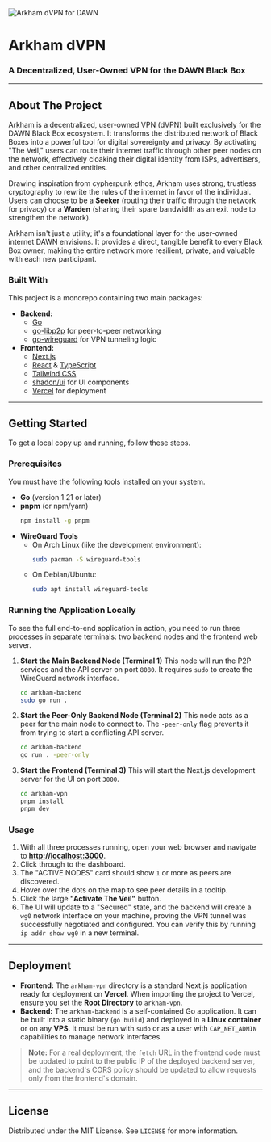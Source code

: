 <img src="decentralized-virtual-private-network.png" alt="Arkham dVPN for DAWN" />

# Arkham dVPN

### A Decentralized, User-Owned VPN for the DAWN Black Box

-----

## About The Project

Arkham is a decentralized, user-owned VPN (dVPN) built exclusively for the DAWN Black Box ecosystem. It transforms the distributed network of Black Boxes into a powerful tool for digital sovereignty and privacy. By activating "The Veil," users can route their internet traffic through other peer nodes on the network, effectively cloaking their digital identity from ISPs, advertisers, and other centralized entities.

Drawing inspiration from cypherpunk ethos, Arkham uses strong, trustless cryptography to rewrite the rules of the internet in favor of the individual. Users can choose to be a **Seeker** (routing their traffic through the network for privacy) or a **Warden** (sharing their spare bandwidth as an exit node to strengthen the network).

Arkham isn't just a utility; it's a foundational layer for the user-owned internet DAWN envisions. It provides a direct, tangible benefit to every Black Box owner, making the entire network more resilient, private, and valuable with each new participant.

### Built With

This project is a monorepo containing two main packages:

  * **Backend:**
      * [Go](https://go.dev/)
      * [go-libp2p](https://github.com/libp2p/go-libp2p) for peer-to-peer networking
      * [go-wireguard](https://git.zx2c4.com/wireguard-go/) for VPN tunneling logic
  * **Frontend:**
      * [Next.js](https://nextjs.org/)
      * [React](https://reactjs.org/) & [TypeScript](https://www.typescriptlang.org/)
      * [Tailwind CSS](https://tailwindcss.com/)
      * [shadcn/ui](https://ui.shadcn.com/) for UI components
      * [Vercel](https://vercel.com/) for deployment

-----

## Getting Started

To get a local copy up and running, follow these steps.

### Prerequisites

You must have the following tools installed on your system.

  * **Go** (version 1.21 or later)
  * **pnpm** (or npm/yarn)
    ```bash
    npm install -g pnpm
    ```
  * **WireGuard Tools**
      * On Arch Linux (like the development environment):
        ```bash
        sudo pacman -S wireguard-tools
        ```
      * On Debian/Ubuntu:
        ```bash
        sudo apt install wireguard-tools
        ```

### Running the Application Locally

To see the full end-to-end application in action, you need to run three processes in separate terminals: two backend nodes and the frontend web server.

1.  **Start the Main Backend Node (Terminal 1)**
    This node will run the P2P services and the API server on port `8080`. It requires `sudo` to create the WireGuard network interface.

    ```bash
    cd arkham-backend
    sudo go run .
    ```

2.  **Start the Peer-Only Backend Node (Terminal 2)**
    This node acts as a peer for the main node to connect to. The `-peer-only` flag prevents it from trying to start a conflicting API server.

    ```bash
    cd arkham-backend
    go run . -peer-only
    ```

3.  **Start the Frontend (Terminal 3)**
    This will start the Next.js development server for the UI on port `3000`.

    ```bash
    cd arkham-vpn
    pnpm install
    pnpm dev
    ```

### Usage

1.  With all three processes running, open your web browser and navigate to **[http://localhost:3000](https://www.google.com/search?q=http://localhost:3000)**.
2.  Click through to the dashboard.
3.  The "ACTIVE NODES" card should show `1` or more as peers are discovered.
4.  Hover over the dots on the map to see peer details in a tooltip.
5.  Click the large **"Activate The Veil"** button.
6.  The UI will update to a "Secured" state, and the backend will create a `wg0` network interface on your machine, proving the VPN tunnel was successfully negotiated and configured. You can verify this by running `ip addr show wg0` in a new terminal.

-----

## Deployment

  * **Frontend:** The `arkham-vpn` directory is a standard Next.js application ready for deployment on **Vercel**. When importing the project to Vercel, ensure you set the **Root Directory** to `arkham-vpn`.
  * **Backend:** The `arkham-backend` is a self-contained Go application. It can be built into a static binary (`go build`) and deployed in a **Linux container** or on any **VPS**. It must be run with `sudo` or as a user with `CAP_NET_ADMIN` capabilities to manage network interfaces.

> **Note:** For a real deployment, the `fetch` URL in the frontend code must be updated to point to the public IP of the deployed backend server, and the backend's CORS policy should be updated to allow requests only from the frontend's domain.

-----

## License

Distributed under the MIT License. See `LICENSE` for more information.
